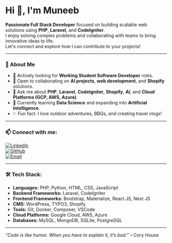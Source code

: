 # Hi 👋, I'm Muneeb

**Passionate Full Stack Developer** focused on building scalable web solutions using **PHP**, **Laravel**, and **CodeIgniter**.  
I enjoy solving complex problems and collaborating with teams to bring innovative ideas to life.  
Let's connect and explore how I can contribute to your projects!

---

### 🚀 About Me
- 🔎 Actively looking for **Working Student Software Developer** roles.  
- 🤝 Open to collaborating on **AI projects**, **web development**, and **Shopify** solutions.  
- 💬 Ask me about **PHP**, **Laravel**, **CodeIgniter**, **Shopify**, **AI**, and **Cloud Platforms (GCP, AWS, Azure)**.  
- 📖 Currently learning **Data Science** and expanding into **Artificial Intelligence**.  
- ✨ Fun fact: I love outdoor adventures, BBQs, and creating travel vlogs!  

---

### 📫 Connect with me:
[![LinkedIn](https://img.shields.io/badge/LinkedIn-blue?logo=linkedin&logoColor=white)](https://www.linkedin.com/in/muneeb-mansoor/)  
[![GitHub](https://img.shields.io/badge/GitHub-100000?logo=github&logoColor=white)](https://github.com/Muneeb1998)  
[![Email](https://img.shields.io/badge/Email-D14836?logo=gmail&logoColor=white)](mailto:muneebmansoor98@gmail.com)  

---

### 🛠️ Tech Stack:
- **Languages:** PHP, Python, HTML, CSS, JavaScript  
- **Backend Frameworks:** Laravel, CodeIgniter  
- **Frontend Frameworks:** Bootstrap, Materialize, React JS, Next JS  
- **CMS:** WordPress, TYPO3, Shopify  
- **Tools:** Git, Docker, Composer, VSCode  
- **Cloud Platforms:** Google Cloud, AWS, Azure  
- **Databases:** MySQL, MongoDB, SQLite, PostgreSQL  

---

*“Code is like humor. When you have to explain it, it’s bad.”* – Cory House

